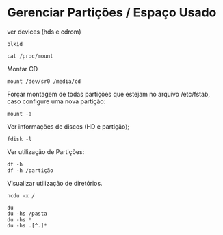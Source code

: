 # Gerenciar Partições / Espaço Usado


ver devices (hds e cdrom)

```
blkid
```

```
cat /proc/mount
```

Montar CD
```
mount /dev/sr0 /media/cd
```

Forçar montagem de todas partições que estejam no arquivo /etc/fstab, caso configure uma nova partição:
```
mount -a
```

Ver informações de discos (HD e partição);
```
fdisk -l
```

Ver utilização de Partições:
```
df -h
df -h /partição
```

Visualizar utilização de diretórios.
```
ncdu -x /
```

```
du
du -hs /pasta
du -hs *
du -hs .[^.]*
```